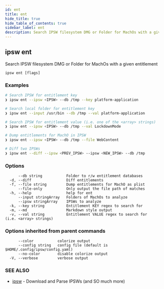 ```yaml
---
id: ent
title: ent
hide_title: true
hide_table_of_contents: true
sidebar_label: ent
description: Search IPSW filesystem DMG or Folder for MachOs with a given entitlement
---
```

## ipsw ent

Search IPSW filesystem DMG or Folder for MachOs with a given entitlement

```
ipsw ent [flags]
```

### Examples

```bash
# Search IPSW for entitlement key
❯ ipsw ent --ipsw <IPSW> --db /tmp --key platform-application

# Search local folder for entitlement key
❯ ipsw ent --input /usr/bin --db /tmp --val platform-application

# Search IPSW for entitlement value (i.e. one of the <array> strings)
❯ ipsw ent --ipsw <IPSW> --db /tmp --val LockdownMode

# Dump entitlements for MachO in IPSW
❯ ipsw ent --ipsw <IPSW> --db /tmp --file WebContent

# Diff two IPSWs
❯ ipsw ent --diff --ipsw <PREV_IPSW> --ipsw <NEW_IPSW> --db /tmp
```

### Options

```
      --db string           Folder to r/w entitlement databases
  -d, --diff                Diff entitlements
  -f, --file string         Dump entitlements for MachO as plist
      --file-only           Only output the file path of matches
  -h, --help                help for ent
      --input stringArray   Folders of MachOs to analyze
      --ipsw stringArray    IPSWs to analyze
  -k, --key string          Entitlement KEY regex to search for
  -m, --md                  Markdown style output
  -v, --val string          Entitlement VALUE regex to search for (i.e. <array> strings)
```

### Options inherited from parent commands

```
      --color           colorize output
      --config string   config file (default is $HOME/.config/ipsw/config.yaml)
      --no-color        disable colorize output
  -V, --verbose         verbose output
```

### SEE ALSO

* [ipsw](/docs/cli/ipsw)	 - Download and Parse IPSWs (and SO much more)

